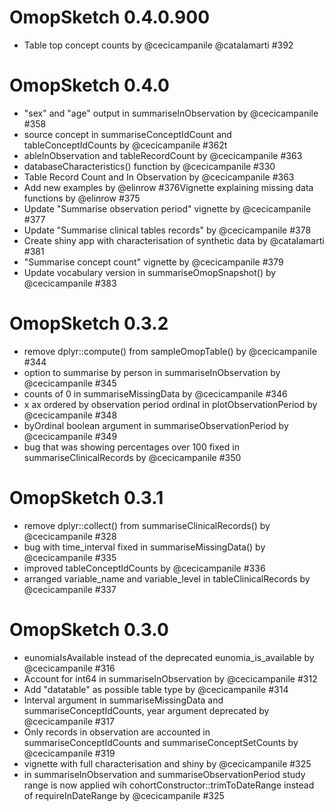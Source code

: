 # OmopSketch 0.4.0.900
- Table top concept counts by @cecicampanile @catalamarti #392
  
# OmopSketch 0.4.0

-   "sex" and "age" output in summariseInObservation by @cecicampanile #358
-   source concept in summariseConceptIdCount and tableConceptIdCounts by @cecicampanile #362t
-   ableInObservation and tableRecordCount by @cecicampanile #363
-   databaseCharacteristics() function by @cecicampanile #330
-   Table Record Count and In Observation by @cecicampanile #363
-   Add new examples by @elinrow #376Vignette explaining missing data functions by @elinrow #375
-   Update "Summarise observation period" vignette by @cecicampanile #377
-   Update "Summarise clinical tables records" by @cecicampanile #378
-   Create shiny app with characterisation of synthetic data by @catalamarti #381
-   "Summarise concept count" vignette by @cecicampanile #379
-   Update vocabulary version in summariseOmopSnapshot() by @cecicampanile #383

# OmopSketch 0.3.2

-   remove dplyr::compute() from sampleOmopTable() by @cecicampanile #344
-   option to summarise by person in summariseInObservation by @cecicampanile #345
-   counts of 0 in summariseMissingData by @cecicampanile #346
-   x ax ordered by observation period ordinal in plotObservationPeriod by @cecicampanile #348
-   byOrdinal boolean argument in summariseObservationPeriod by @cecicampanile #349
-   bug that was showing percentages over 100 fixed in summariseClinicalRecords by @cecicampanile #350

# OmopSketch 0.3.1

-   remove dplyr::collect() from summariseClinicalRecords() by @cecicampanile #328
-   bug with time_interval fixed in summariseMissingData() by @cecicampanile #335
-   improved tableConceptIdCounts by @cecicampanile #336
-   arranged variable_name and variable_level in tableClinicalRecords by @cecicampanile #337

# OmopSketch 0.3.0

-   eunomiaIsAvailable instead of the deprecated eunomia_is_available by @cecicampanile #316
-   Account for int64 in summariseInObservation by @cecicampanile #312
-   Add "datatable" as possible table type by @cecicampanile #314
-   Interval argument in summariseMissingData and summariseConceptIdCounts, year argument deprecated by @cecicampanile #317
-   Only records in observation are accounted in summariseConceptIdCounts and summariseConceptSetCounts by @cecicampanile #319
-   vignette with full characterisation and shiny by @cecicampanile #325
-   in summariseInObservation and summariseObservationPeriod study range is now applied wih cohortConstructor::trimToDateRange instead of requireInDateRange by @cecicampanile #325
